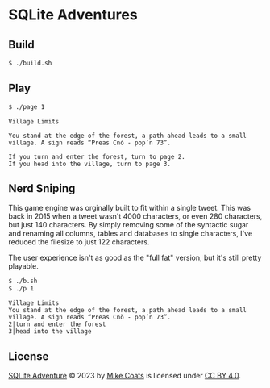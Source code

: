 # SQLite Adventures

## Build

```sh
$ ./build.sh
```

## Play

```sh
$ ./page 1
```

```
Village Limits

You stand at the edge of the forest, a path ahead leads to a small
village. A sign reads “Preas Cnò - pop’n 73”.

If you turn and enter the forest, turn to page 2.
If you head into the village, turn to page 3.
```

## Nerd Sniping

This game engine was orginally built to fit within a single tweet. This
was back in 2015 when a tweet wasn't 4000 characters, or even 280
characters, but just 140 characters. By simply removing some of the
syntactic sugar and renaming all columns, tables and databases to
single characters, I've reduced the filesize to just 122 characters.

The user experience isn't as good as the "full fat" version, but it's
still pretty playable.

```sh
$ ./b.sh
$ ./p 1
```

```
Village Limits
You stand at the edge of the forest, a path ahead leads to a small
village. A sign reads “Preas Cnò - pop’n 73”.
2|turn and enter the forest
3|head into the village
```

## License

[SQLite Adventure](https://github.com/MikeCoats/sqlite-adventure) © 2023 by [Mike Coats](https://mikecoats.com/) is licensed under [CC BY 4.0](LICENSE.md).
